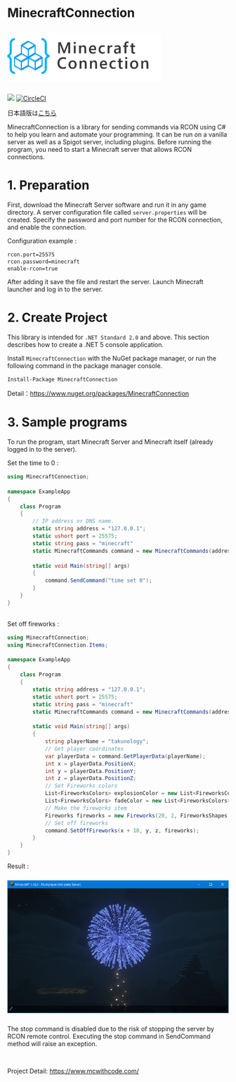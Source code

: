 # MinecraftConnection
<div>
<img src="./images/logo.png" width="350" hspace="0" vspace="10">
</div>

![](https://img.shields.io/badge/Minecraft%20Version-1.15~-brightgreen)
[![CircleCI](https://circleci.com/gh/takunology/MinecraftConnection/tree/main.svg?style=shield)](https://circleci.com/gh/takunology/MinecraftConnection/tree/main)

日本語版は[こちら](https://github.com/takunology/MinecraftConnection/blob/main/README_JP.md)

MinecraftConnection is a library for sending commands via RCON using C# to help you learn and automate your programming. It can be run on a vanilla server as well as a Spigot server, including plugins. Before running the program, you need to start a Minecraft server that allows RCON connections.

# 1. Preparation
First, download the Minecraft Server software and run it in any game directory. A server configuration file called `server.properties` will be created. Specify the password and port number for the RCON connection, and enable the connection.

Configuration example :

```
rcon.port=25575
rcon.password=minecraft
enable-rcon=true
```

After adding it save the file and restart the server.   Launch Minecraft launcher and log in to the server. </br>

# 2. Create Project
This library is intended for `.NET Standard 2.0` and above. This section describes how to create a .NET 5 console application. 

Install `MinecraftConnection` with the NuGet package manager, or run the following command in the package manager console. 

```
Install-Package MinecraftConnection
```

Detail：https://www.nuget.org/packages/MinecraftConnection
</br>

# 3. Sample programs
To run the program, start Minecraft Server and Minecraft itself (already logged in to the server). 

Set the time to 0 :

```cs
using MinecraftConnection;

namespace ExampleApp
{
    class Program
    {
        // IP address or DNS name.
        static string address = "127.0.0.1";
        static ushort port = 25575;
        static string pass = "minecraft"
        static MinecraftCommands command = new MinecraftCommands(address, port, pass);

        static void Main(string[] args)
        {
            command.SendCommand("time set 0");
        }
    }
}
```
</br>
Set off fireworks :

```cs
using MinecraftConnection;
using MinecraftConnection.Items;

namespace ExampleApp
{
    class Program
    {
        static string address = "127.0.0.1";
        static ushort port = 25575;
        static string pass = "minecraft"
        static MinecraftCommands command = new MinecraftCommands(address, port, pass);

        static void Main(string[] args)
        {
            string playerName = "takunology";
            // Get player coordinates
            var playerData = command.GetPlayerData(playerName);
            int x = playerData.PositionX;
            int y = playerData.PositionY;
            int z = playerData.PositionZ;
            // Set Fireworks colors
            List<FireworksColors> explosionColor = new List<FireworksColors>() { FireworksColors.BLUE };
            List<FireworksColors> fadeColor = new List<FireworksColors>() { FireworksColors.CYAN };
            // Make the fireworks item
            Fireworks fireworks = new Fireworks(20, 2, FireworksShapes.LargeBall, false, true, explosionColor, fadeColor);
            // Set off fireworks
            command.SetOffFireworks(x + 10, y, z, fireworks);
        }
    }
}
```

Result :

<img src="./images/fireworks_sample.png" width="550" hspace="0" vspace="10">

The stop command is disabled due to the risk of stopping the server by RCON remote control. Executing the stop command in SendCommand method will raise an exception.

</br>

Project Detail: https://www.mcwithcode.com/
